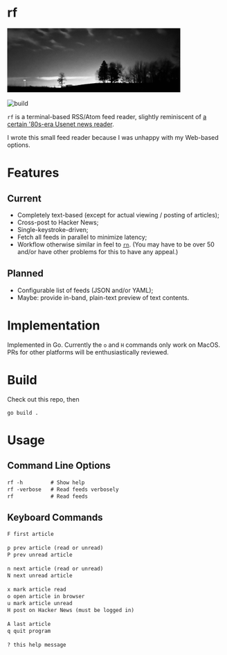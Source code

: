 # rf

<img src="/nightscan.jpeg" width="400">

![build](https://github.com/eigenhombre/rf/actions/workflows/build.yml/badge.svg)

`rf` is a terminal-based RSS/Atom feed reader, slightly reminiscent of [a certain '80s-era Usenet news reader](https://en.wikipedia.org/wiki/Rn_(newsreader)).

I wrote this small feed reader because I was unhappy with my Web-based options.

# Features
## Current

- Completely text-based (except for actual viewing / posting of articles);
- Cross-post to Hacker News;
- Single-keystroke-driven;
- Fetch all feeds in parallel to minimize latency;
- Workflow otherwise similar in feel to [`rn`](https://en.wikipedia.org/wiki/Rn_(newsreader)).  (You may have to be over 50 and/or have other problems for this to have any appeal.)

## Planned

- Configurable list of feeds (JSON and/or YAML);
- Maybe: provide in-band, plain-text preview of text contents.

# Implementation

Implemented in Go.  Currently the `o` and `H` commands only work on MacOS.  PRs for other platforms will be enthusiastically reviewed.

# Build

Check out this repo, then

    go build .

# Usage

## Command Line Options

    rf -h         # Show help
    rf -verbose   # Read feeds verbosely
    rf            # Read feeds

## Keyboard Commands

    F first article

    p prev article (read or unread)
    P prev unread article

    n next article (read or unread)
    N next unread article

    x mark article read
    o open article in browser
    u mark article unread
    H post on Hacker News (must be logged in)

    A last article
    q quit program

    ? this help message
